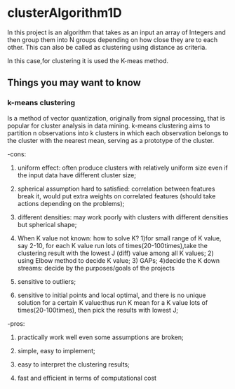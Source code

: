 # clusterAlgorithm1D

In this project is an algorithm that takes as an input an array of Integers and then group them into N groups depending on how close they are to each other. 
This can also be called as clustering using distance as criteria.

In this case,for clustering it is used the K-meas method. 


## Things you may want to know

### k-means clustering

Is a method of vector quantization, originally from signal processing, that is popular for cluster analysis in data mining. 
k-means clustering aims to partition n observations into k clusters in which each observation belongs to the cluster with the nearest mean,
serving as a prototype of the cluster.

-cons:

1) uniform effect: often produce clusters with relatively uniform size even if the input data have different cluster size;

2) spherical assumption hard to satisfied: correlation between features break it, would put extra weights on correlated features (should take actions depending on the problems);

3) different densities: may work poorly with clusters with different densities but spherical shape;

4) When K value not known: how to solve K? 1)for small range of K value, say 2-10, for each K value run lots of times(20-100times),take the clustering result with the lowest J (diff) value among all K values; 2) using Elbow method to decide K value; 3) GAPs; 4)decide the K down streams: decide by the purposes/goals of the projects

5) sensitive to outliers;

6) sensitive to initial points and local optimal, and there is no unique solution for a certain K value:thus run K mean for a K value lots of times(20-100times), then pick the results with lowest J;


-pros:

1) practically work well even some assumptions are broken;

2) simple, easy to implement;

3) easy to interpret the clustering results;

4) fast and efficient in terms of computational cost
